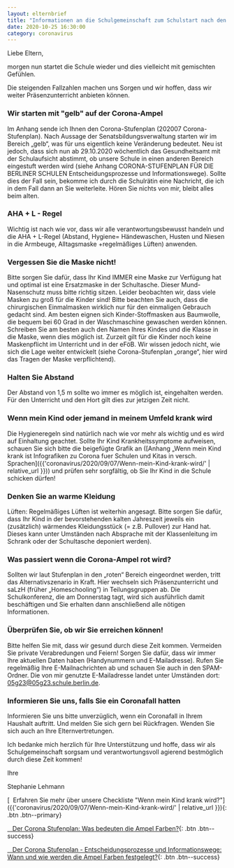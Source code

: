 ```yaml
---
layout: elternbrief
title: "Informationen an die Schulgemeinschaft zum Schulstart nach den Herbstferien"
date: 2020-10-25 16:30:00
category: coronavirus
---
```


Liebe Eltern,

morgen nun startet die Schule wieder und dies vielleicht mit gemischten Gefühlen.

Die steigenden Fallzahlen machen uns Sorgen und wir hoffen, dass wir weiter Präsenzunterricht anbieten können.

### Wir starten mit "gelb" auf der Corona-Ampel

Im Anhang sende ich Ihnen den Corona-Stufenplan (202007 Corona-Stufenplan). Nach Aussage der Senatsbildungsverwaltung starten wir im Bereich „gelb“, was für uns eigentlich keine Veränderung bedeutet. Neu ist jedoch, dass sich nun ab 29.10.2020 wöchentlich das Gesundheitsamt mit der Schulaufsicht abstimmt, ob unsere Schule in einen anderen Bereich eingestuft werden wird (siehe Anhang CORONA-STUFENPLAN FÜR DIE BERLINER SCHULEN Entscheidungsprozesse und Informationswege). Sollte dies der Fall sein, bekomme ich durch die Schulrätin eine Nachricht, die ich in dem Fall dann an Sie weiterleite. Hören Sie nichts von mir, bleibt alles beim alten.

### AHA + L - Regel

Wichtig ist nach wie vor, dass wir alle verantwortungsbewusst handeln und die AHA + L-Regel (Abstand, Hygiene= Händewaschen, Husten und Niesen in die Armbeuge, Alltagsmaske +regelmäßiges Lüften) anwenden.

### Vergessen Sie die Maske nicht!

Bitte sorgen Sie dafür, dass Ihr Kind IMMER eine Maske zur Verfügung hat und optimal ist eine Ersatzmaske in der Schultasche. Dieser Mund-Nasenschutz muss bitte richtig sitzen. Leider beobachten wir, dass viele Masken zu groß für die Kinder sind! Bitte beachten Sie auch, dass die chirurgischen Einmalmasken wirklich nur für den einmaligen Gebrauch gedacht sind. Am besten eignen sich Kinder-Stoffmasken aus Baumwolle, die bequem bei 60 Grad in der Waschmaschine gewaschen werden können. Schreiben Sie am besten auch den Namen Ihres Kindes und die Klasse in die Maske, wenn dies möglich ist. Zurzeit gilt für die Kinder noch keine Maskenpflicht im Unterricht und in der eFöB. Wir wissen jedoch nicht, wie sich die Lage weiter entwickelt (siehe Corona-Stufenplan „orange“, hier wird das Tragen der Maske verpflichtend).  

### Halten Sie Abstand

Der Abstand von 1,5 m sollte wo immer es möglich ist, eingehalten werden. Für den Unterricht und den Hort gilt dies zur jetzigen Zeit nicht.

### Wenn mein Kind oder jemand in meinem Umfeld krank wird

Die Hygieneregeln sind natürlich nach wie vor mehr als wichtig und es wird auf Einhaltung geachtet. Sollte Ihr Kind Krankheitssymptome aufweisen, schauen Sie sich bitte die beigefügte Grafik an ([Anhang „Wenn mein Kind krank ist Infografiken zu Corona fuer Schulen und Kitas in versch. Sprachen]({{'coronavirus/2020/09/07/Wenn-mein-Kind-krank-wird/' | relative_url }})) und prüfen sehr sorgfältig, ob Sie Ihr Kind in die Schule schicken dürfen!

### Denken Sie an warme Kleidung

Lüften: Regelmäßiges Lüften ist weiterhin angesagt. Bitte sorgen Sie dafür, dass Ihr Kind in der bevorstehenden kalten Jahreszeit jeweils ein (zusätzlich) wärmendes Kleidungsstück (= z.B. Pullover) zur Hand hat. Dieses kann unter Umständen nach Absprache mit der Klassenleitung im Schrank oder der Schultasche deponiert werden).

### Was passiert wenn die Corona-Ampel rot wird?

Sollten wir laut Stufenplan in den „roten“ Bereich eingeordnet werden, tritt das Alternativszenario in Kraft. Hier wechseln sich Präsenzunterricht und saLzH (früher „Homeschooling“) in Teilungsgruppen ab. Die Schulkonferenz, die am Donnerstag tagt, wird sich ausführlich damit beschäftigen und Sie erhalten dann anschließend alle nötigen Informationen.

### Überprüfen Sie, ob wir Sie erreichen können!

Bitte helfen Sie mit, dass wir gesund durch diese Zeit kommen. Vermeiden Sie private Verabredungen und Feiern! Sorgen Sie dafür, dass wir immer Ihre aktuellen Daten haben (Handynummern und E-Mailadresse). Rufen Sie regelmäßig Ihre E-Mailnachrichten ab und schauen Sie auch in den SPAM-Ordner. Die von mir genutzte E-Mailadresse landet unter Umständen dort: 05g23@05g23.schule.berlin.de.

### Informieren Sie uns, falls Sie ein Coronafall hatten

Informieren Sie uns bitte unverzüglich, wenn ein Coronafall in Ihrem Haushalt auftritt. Und melden Sie sich gern bei Rückfragen. Wenden Sie sich auch an Ihre Elternvertretungen.

Ich bedanke mich herzlich für Ihre Unterstützung und hoffe, dass wir als Schulgemeinschaft sorgsam und verantwortungsvoll agierend bestmöglich durch diese Zeit kommen!


Ihre

Stephanie Lehmann

[<i class="fa fa-info">&nbsp;&nbsp;</i>Erfahren Sie mehr über unsere Checkliste "Wenn mein Kind krank wird?"]({{'coronavirus/2020/09/07/Wenn-mein-Kind-krank-wird/' | relative_url }}){: .btn .btn--primary}

[<i class="fa fa-download">&nbsp;&nbsp;</i> Der Corona Stufenplan: Was bedeuten die Ampel Farben?](/assets/files/corona/201007_Corona-Stufenplan.pdf){: .btn .btn--success}

[<i class="fa fa-download">&nbsp;&nbsp;</i> Der Corona Stufenplan - Entscheidungsprozesse und Informationswege: Wann und wie werden die Ampel Farben festgelegt?](/assets/files/corona/corona_stufenplan_entscheidungsprozesse_und_informationswege__senbjf.pdf){: .btn .btn--success}

